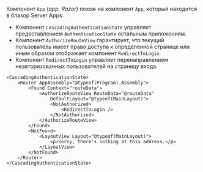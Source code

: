 Компонент `App` (*app. Razor*) похож на компонент `App`, который находится в блазор Server Apps:

* Компонент `CascadingAuthenticationState` управляет предоставлением `AuthenticationState` остальным приложениям.
* Компонент `AuthorizeRouteView` гарантирует, что текущий пользователь имеет право доступа к определенной странице или иным образом отображает компонент `RedirectToLogin`.
* Компонент `RedirectToLogin` управляет перенаправлением неавторизованных пользователей на страницу входа.

```razor
<CascadingAuthenticationState>
    <Router AppAssembly="@typeof(Program).Assembly">
        <Found Context="routeData">
            <AuthorizeRouteView RouteData="@routeData" 
                DefaultLayout="@typeof(MainLayout)">
                <NotAuthorized>
                    <RedirectToLogin />
                </NotAuthorized>
            </AuthorizeRouteView>
        </Found>
        <NotFound>
            <LayoutView Layout="@typeof(MainLayout)">
                <p>Sorry, there's nothing at this address.</p>
            </LayoutView>
        </NotFound>
    </Router>
</CascadingAuthenticationState>
```

